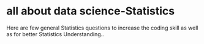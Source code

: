 # all about data science-Statistics
Here are few general Statistics questions to increase the coding skill as well as for better Statistics Understanding..
